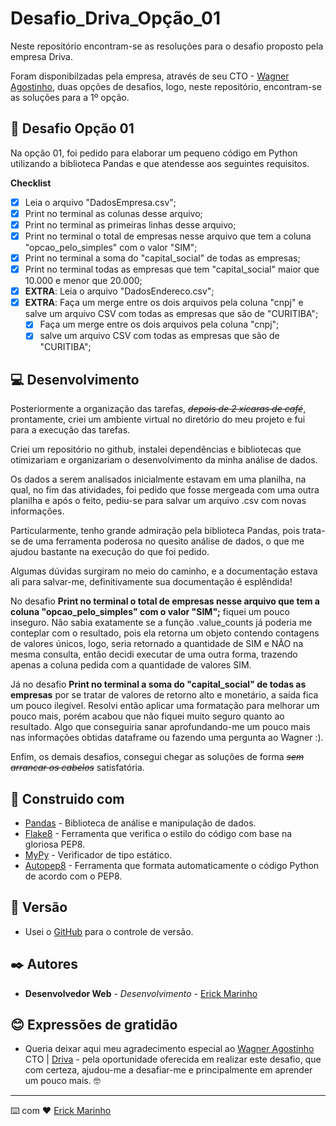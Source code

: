 # Desafio_Driva_Opção_01
Neste repositório encontram-se as resoluções para o desafio proposto pela empresa Driva.

Foram disponibilzadas pela empresa, através de seu CTO - [Wagner Agostinho](https://www.linkedin.com/in/wagnerrua/),  duas opções de desafios, logo, neste repositório, encontram-se as soluções para a 1º opção. 

## :panda_face: Desafio Opção 01

Na opção 01, foi pedido para elaborar um pequeno código em Python utilizando a biblioteca Pandas e que atendesse aos seguintes requisitos.

**Checklist**

- [x] Leia o arquivo "DadosEmpresa.csv";
- [x] Print no terminal as colunas desse arquivo;
- [x] Print no terminal as primeiras linhas desse arquivo;
- [x] Print no terminal o total de empresas nesse arquivo que tem a coluna "opcao_pelo_simples" com o valor "SIM";
- [x] Print no terminal a soma do "capital_social" de todas as empresas;
- [x] Print no terminal todas as empresas que tem "capital_social" maior que 10.000 e menor que 20.000;
- [x] **EXTRA**: Leia o arquivo "DadosEndereco.csv";
- [x] **EXTRA**: Faça um merge entre os dois arquivos pela coluna "cnpj" e salve um arquivo CSV com todas as empresas que são de "CURITIBA";
    - [x] Faça um merge entre os dois arquivos pela coluna "cnpj";
    - [x] salve um arquivo CSV com todas as empresas que são de "CURITIBA";

## :computer: Desenvolvimento

Posteriormente a organização das tarefas, <s>*depois de 2 xícaras de café*</s>, prontamente, criei um ambiente virtual no diretório do meu projeto e fui para a execução das tarefas.

Criei um repositório no github, instalei dependências e bibliotecas que otimizariam e organizariam o desenvolvimento da minha análise de dados.

Os dados a serem analisados inicialmente estavam em uma planilha, na qual, no fim das atividades, foi pedido que fosse mergeada com uma outra planilha e após o feito, pediu-se para salvar um arquivo .csv com novas informações.

Particularmente, tenho grande admiração pela biblioteca Pandas, pois trata-se de uma ferramenta poderosa no quesito análise de dados, o que me ajudou bastante na execução do que foi pedido.

Algumas dúvidas surgiram no meio do caminho, e a documentação estava ali para salvar-me, definitivamente sua documentação é esplêndida!

No desafio **Print no terminal o total de empresas nesse arquivo que tem a coluna "opcao_pelo_simples" com o valor "SIM";** fiquei um pouco inseguro. Não sabia exatamente se a função .value_counts já poderia me conteplar com o resultado, pois ela retorna um objeto contendo contagens de valores únicos, logo, seria retornado a quantidade de SIM e NÃO na mesma consulta, então decidi executar de uma outra forma, trazendo apenas a coluna pedida com a quantidade de valores SIM.

Já no desafio **Print no terminal a soma do "capital_social" de todas as empresas** por se tratar de valores de retorno alto e monetário, a saída fica um pouco ilegível. Resolvi então aplicar uma formatação para melhorar um pouco mais, porém acabou que não fiquei muito seguro quanto ao resultado. Algo que conseguiria sanar aprofundando-me um pouco mais nas informações obtidas dataframe ou fazendo uma pergunta ao Wagner :).

Enfim, os demais desafios, consegui chegar as soluções de forma <s>*sem arrancar os cabelos*</s> satisfatória.

## :wrench: Construido com

* [Pandas](https://pandas.pydata.org/) - Biblioteca de análise e manipulação de dados.
* [Flake8](https://flake8.pycqa.org/en/latest/) - Ferramenta que verifica o estilo do código com base na gloriosa PEP8.
* [MyPy](https://mypy.readthedocs.io/en/stable/) - Verificador de tipo estático.
* [Autopep8](https://pypi.org/project/autopep8/) - Ferramenta que formata automaticamente o código Python de acordo com o PEP8.

## :flags: Versão

* Usei o [GitHub](github.com) para o controle de versão.

## ✒️ Autores

* **Desenvolvedor Web** - *Desenvolvimento* - [Erick Marinho](https://github.com/Erick-Marinho)

## :blush: Expressões de gratidão

* Queria deixar aqui meu agradecimento especial ao [Wagner Agostinho](https://www.linkedin.com/in/wagnerrua/) CTO | [Driva](https://www.linkedin.com/company/driva-tech/) - pela oportunidade oferecida em realizar este desafio, que com certeza, ajudou-me a desafiar-me e principalmente em aprender um pouco mais. 🤓

---
⌨️ com ❤️ [Erick Marinho](https://github.com/Erick-Marinho)

